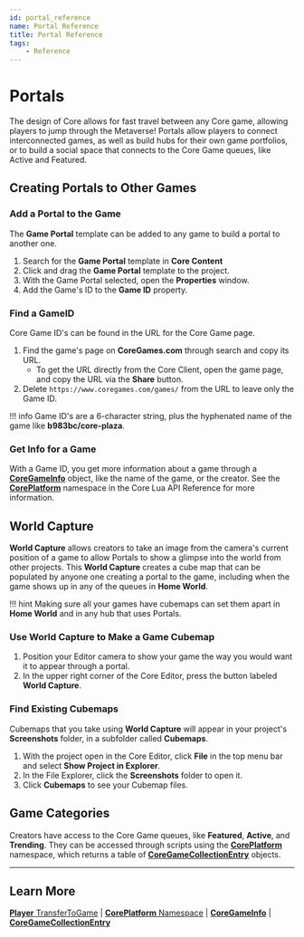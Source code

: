 ```yaml
---
id: portal_reference
name: Portal Reference
title: Portal Reference
tags:
    - Reference
---
```


# Portals

The design of Core allows for fast travel between any Core game, allowing players to jump through the Metaverse! Portals allow players to connect interconnected games, as well as build hubs for their own game portfolios, or to build a social space that connects to the Core Game queues, like Active and Featured.

## Creating Portals to Other Games

### Add a Portal to the Game

The **Game Portal** template can be added to any game to build a portal to another one.

1. Search for the **Game Portal** template in **Core Content**
2. Click and drag the **Game Portal** template to the project.
3. With the Game Portal selected, open the **Properties** window.
4. Add the Game's ID to the **Game ID** property.

### Find a GameID

Core Game ID's can be found in the URL for the Core Game page.

1. Find the game's page on **CoreGames.com** through search and copy its URL.
   - To get the URL directly from the Core Client, open the game page, and copy the URL via the **Share** button.
2. Delete ```https://www.coregames.com/games/``` from the URL to leave only the Game ID.

!!! info
    Game ID's are a 6-character string, plus the hyphenated name of the game like **b983bc/core-plaza**.

### Get Info for a Game

With a Game ID, you get more information about a game through a [**CoreGameInfo**](https://docs.coregames.com/api/coregameinfo/) object, like the name of the game, or the creator. See the [**CorePlatform**](https://docs.coregames.com/api/coreplatform/) namespace in the Core Lua API Reference for more information.

<!-- ## Screenshots -->
<!-- TODO: No clear object for screenshots or reference to one in Patch Notes -->

## World Capture

**World Capture** allows creators to take an image from the camera's current position of a game to allow Portals to show a glimpse into the world from other projects. This **World Capture** creates a cube map that can be populated by anyone one creating a portal to the game, including when the game shows up in any of the queues in **Home World**.

!!! hint
    Making sure all your games have cubemaps can set them apart in **Home World** and in any hub that uses Portals.

### Use World Capture to Make a Game Cubemap

1. Position your Editor camera to show your game the way you would want it to appear through a portal.
2. In the upper right corner of the Core Editor, press the button labeled **World Capture**.

### Find Existing Cubemaps

Cubemaps that you take using **World Capture** will appear in your project's **Screenshots** folder, in a subfolder called **Cubemaps**.

1. With the project open in the Core Editor, click **File** in the top menu bar and select **Show Project in Explorer**.
2. In the File Explorer, click the **Screenshots** folder to open it.
3. Click **Cubemaps** to see your Cubemap files. 

## Game Categories

Creators have access to the Core Game queues, like **Featured**, **Active**, and **Trending**. They can be accessed through scripts using the [**CorePlatform**](https://docs.coregames.com/api/coreplatform/) namespace, which returns a table of [**CoreGameCollectionEntry**](https://docs.coregames.com/api/coregamecollectionentry/) objects.

---

## Learn More

[**Player** TransferToGame](https://docs.coregames.com/api/player/) | [**CorePlatform** Namespace](https://docs.coregames.com/api/coreplatform/) | [**CoreGameInfo**](https://docs.coregames.com/api/coregameinfo/) | [**CoreGameCollectionEntry**](https://docs.coregames.com/api/coregamecollectionentry/)